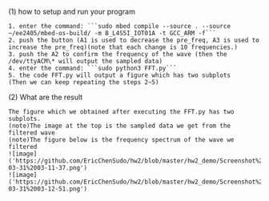 (1) how to setup and run your program<br>

	1. enter the command: ```sudo mbed compile --source . --source ~/ee2405/mbed-os-build/ -m B_L4S5I_IOT01A -t GCC_ARM -f```
	2. push the button (A1 is used to decrease the pre_freq, A3 is used to increase the pre_freq)(note that each change is 10 frequencies.)
	3. push the A2 to confirm the frequency of the wave (then the /dev/ttyACM\* will output the sampled data)
	4. enter the command: ```sudo python3 FFT.py```
	5. the code FFT.py will output a figure which has two subplots
	(Then we can keep repeating the steps 2~5)
	   

(2) What are the result<br>

	The figure which we obtained after executing the FFT.py has two subplots.
	(note)The image at the top is the sampled data we get from the filtered wave
	(note)The figure below is the frequency spectrum of the wave we filtered
	![image]('https://github.com/EricChenSudo/hw2/blob/master/hw2_demo/Screenshot%20from%202021-03-31%2003-11-37.png')
	![image]('https://github.com/EricChenSudo/hw2/blob/master/hw2_demo/Screenshot%20from%202021-03-31%2003-12-51.png')
	
